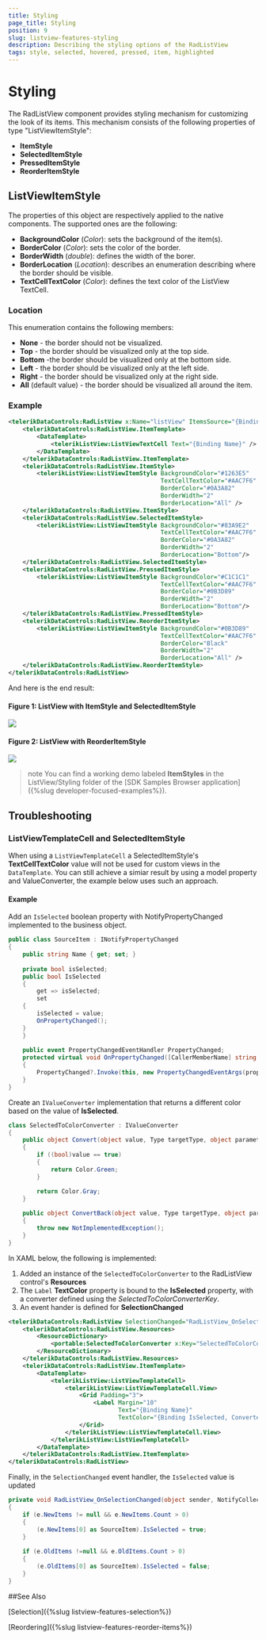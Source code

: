 ```yaml
---
title: Styling
page_title: Styling
position: 9
slug: listview-features-styling
description: Describing the styling options of the RadListView
tags: style, selected, hovered, pressed, item, highlighted
---
```


# Styling

The RadListView component provides styling mechanism for customizing the look of its items. This mechanism consists of the following properties of type "ListViewItemStyle":

* **ItemStyle**
* **SelectedItemStyle**
* **PressedItemStyle**
* **ReorderItemStyle**

## ListViewItemStyle

The properties of this object are respectively applied to the native components. The supported ones are the following:

* **BackgroundColor** (*Color*): sets the background of the item(s).
* **BorderColor** (*Color*): sets the color of the border.
* **BorderWidth** (*double*): defines the width of the borer.
* **BorderLocation** (*Location*): describes an enumeration describing where the border should be visible.
* **TextCellTextColor** (*Color*): defines the text color of the ListView TextCell.


### Location

This enumeration contains the following members:

- **None** - the border should not be visualized.
- **Top** - the border should be visualized only at the top side.
- **Bottom** -the border should be visualized only at the bottom side.
- **Left** - the border should be visualized only at the left side.
- **Right** - the border should be visualized only at the right side.
- **All** (default value) - the border should be visualized all around the item.

### Example
```xml
<telerikDataControls:RadListView x:Name="listView" ItemsSource="{Binding Source}" IsItemsReorderEnabled="True">
    <telerikDataControls:RadListView.ItemTemplate>
        <DataTemplate>
            <telerikListView:ListViewTextCell Text="{Binding Name}" />
        </DataTemplate>
    </telerikDataControls:RadListView.ItemTemplate>
    <telerikDataControls:RadListView.ItemStyle>
        <telerikListView:ListViewItemStyle BackgroundColor="#1263E5"
                                           TextCellTextColor="#AAC7F6"
                                           BorderColor="#0A3A82"
                                           BorderWidth="2"
                                           BorderLocation="All" />
    </telerikDataControls:RadListView.ItemStyle>
    <telerikDataControls:RadListView.SelectedItemStyle>
        <telerikListView:ListViewItemStyle BackgroundColor="#83A9E2"
                                           TextCellTextColor="#AAC7F6"
                                           BorderColor="#0A3A82"
                                           BorderWidth="2" 
                                           BorderLocation="Bottom"/>
    </telerikDataControls:RadListView.SelectedItemStyle>
    <telerikDataControls:RadListView.PressedItemStyle>
        <telerikListView:ListViewItemStyle BackgroundColor="#C1C1C1" 
                                           TextCellTextColor="#AAC7F6"
                                           BorderColor="#0B3D89" 
                                           BorderWidth="2" 
                                           BorderLocation="Bottom"/>
    </telerikDataControls:RadListView.PressedItemStyle>
    <telerikDataControls:RadListView.ReorderItemStyle>
        <telerikListView:ListViewItemStyle BackgroundColor="#0B3D89"
                                           TextCellTextColor="#AAC7F6"
                                           BorderColor="Black"
                                           BorderWidth="2"
                                           BorderLocation="All" />
    </telerikDataControls:RadListView.ReorderItemStyle>
</telerikDataControls:RadListView>
```

And here is the end result:

#### Figure 1: ListView with ItemStyle and SelectedItemStyle
![](images/listview_features_itemstyle.png)

#### Figure 2: ListView with ReorderItemStyle
![](images/listview_features_reorderItemstyle.png)

>note You can find a working demo labeled **ItemStyles** in the ListView/Styling folder of the [SDK Samples Browser application]({%slug developer-focused-examples%}). 

## Troubleshooting

### ListViewTemplateCell and SelectedItemStyle

When using a `ListViewTemplateCell` a SelectedItemStyle's **TextCellTextColor** value will not be used for custom views in the `DataTemplate`. You can still achieve a simiar result by using a model property and ValueConverter, the example below uses such an approach.

#### Example

Add an `IsSelected` boolean property with NotifyPropertyChanged implemented to the business object.

```C#
public class SourceItem : INotifyPropertyChanged
{
    public string Name { get; set; }
    
    private bool isSelected;
    public bool IsSelected
    {
        get => isSelected;
        set
	{ 
	    isSelected = value; 
	    OnPropertyChanged(); 
	}
    }
    
    public event PropertyChangedEventHandler PropertyChanged;
    protected virtual void OnPropertyChanged([CallerMemberName] string propertyName = null)
    {
        PropertyChanged?.Invoke(this, new PropertyChangedEventArgs(propertyName));
    }
}
```

Create an `IValueConverter` implementation that returns a different color based on the value of **IsSelected**.

```C#
class SelectedToColorConverter : IValueConverter
{
    public object Convert(object value, Type targetType, object parameter, CultureInfo culture)
    {
        if ((bool)value == true)
        {
            return Color.Green;
        }

        return Color.Gray;
    }
 
    public object ConvertBack(object value, Type targetType, object parameter, CultureInfo culture)
    {
        throw new NotImplementedException();
    }
}
```

In XAML below, the following is implemented:

1. Added an instance of the `SelectedToColorConverter` to the RadListView control's **Resources**
2. The `Label` **TextColor** property is bound to the **IsSelected** property, with a converter defined using the *SelectedToColorConverterKey*.
3. An event hander is defined for **SelectionChanged**

```XML
<telerikDataControls:RadListView SelectionChanged="RadListView_OnSelectionChanged">
    <telerikDataControls:RadListView.Resources>
        <ResourceDictionary>
            <portable:SelectedToColorConverter x:Key="SelectedToColorConverterKey"/>
        </ResourceDictionary>
    </telerikDataControls:RadListView.Resources>
    <telerikDataControls:RadListView.ItemTemplate>
        <DataTemplate>
            <telerikListView:ListViewTemplateCell>
                <telerikListView:ListViewTemplateCell.View>
                    <Grid Padding="3">
                        <Label Margin="10"
                               Text="{Binding Name}"
                               TextColor="{Binding IsSelected, Converter={StaticResource SelectedToColorConverterKey}}"/>
                    </Grid>
                </telerikListView:ListViewTemplateCell.View>
            </telerikListView:ListViewTemplateCell>
        </DataTemplate>
    </telerikDataControls:RadListView.ItemTemplate>
</telerikDataControls:RadListView>

```

Finally, in the `SelectionChanged` event handler, the  `IsSelected` value is updated

```C#
private void RadListView_OnSelectionChanged(object sender, NotifyCollectionChangedEventArgs e)
{
    if (e.NewItems != null && e.NewItems.Count > 0)
    {
        (e.NewItems[0] as SourceItem).IsSelected = true;
    }
 
    if (e.OldItems !=null && e.OldItems.Count > 0)
    {
        (e.OldItems[0] as SourceItem).IsSelected = false;
    }
}
```


##See Also

[Selection]({%slug listview-features-selection%})

[Reordering]({%slug listview-features-reorder-items%})
